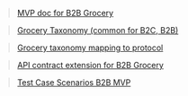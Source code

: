 >[MVP doc for B2B Grocery](https://docs.google.com/document/d/1eV7teSyNwpSVvk6IBeUI5QStry7dWZLTv5Q58Tbd5xU/edit)

>[Grocery Taxonomy (common for B2C, B2B)](https://docs.google.com/spreadsheets/d/1Sc2RDhCcIlAiOccn2cNLiDmrVvGkvSJ4/edit?rtpof=true#gid=1630620725)

>[Grocery taxonomy mapping to protocol](https://docs.google.com/spreadsheets/d/11V6g9kDO0f7q7ApXK9yDaS4KWv_y9DFvnmp6dT4QRCE/edit#gid=483182517)

>[API contract extension for B2B Grocery](https://docs.google.com/document/d/1Zg684Akm8cw9SIVpBPkflogoh6Sh-SN1JtAsWjugzbw/edit)

>[Test Case Scenarios B2B MVP](https://docs.google.com/document/d/1ew9a4AzWgwFHcGqRmnv4XT_oRzHC4Qsl/edit)
